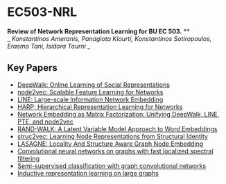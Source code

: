 # EC503-NRL
__Review of Network Representation Learning for BU EC 503.__ ** <br>
_ _Konstantinos Ameranis, Panagiota Kiourti, Konstantinos Sotiropoulos, Erasmo Tani, Isidora Tourni_ _

## Key Papers
* [DeepWalk: Online Learning of Social Representations](https://arxiv.org/abs/1403.6652)
* [node2vec: Scalable Feature Learning for Networks](https://cs.stanford.edu/people/jure/pubs/node2vec-kdd16.pdf)
* [LINE: Large-scale Information Network Embedding](https://arxiv.org/abs/1503.03578)
* [HARP: Hierarchical Representation Learning for Networks](https://arxiv.org/abs/1706.07845)
* [Network Embedding as Matrix Factorization: Unifying DeepWalk, LINE, PTE, and node2vec](https://arxiv.org/abs/1710.02971)
* [RAND-WALK: A Latent Variable Model Approach to Word Embeddings](https://arxiv.org/abs/1502.03520)
* [struc2vec: Learning Node Representations from Structural Identity](https://arxiv.org/abs/1704.03165)
* [LASAGNE: Locality And Structure Aware Graph Node Embedding](https://arxiv.org/abs/1710.06520)
* [Convolutional neural networks on graphs with fast localized spectral filtering](http://papers.nips.cc/paper/6081-convolutional-neural-networks-on-graphs-with-fast-localized-spectral-filtering.pdf)
* [Semi-supervised classification with graph convolutional networks](https://arxiv.org/pdf/1609.02907.pdf)
* [Inductive representation learning on large graphs](https://papers.nips.cc/paper/6703-inductive-representation-learning-on-large-graphs.pdf)
